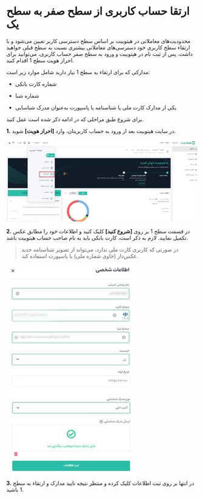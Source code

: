 #  ارتقا حساب کاربری از سطح صفر به سطح یک

محدودیت‌های معاملاتی در هیتوبیت بر اساس سطح دسترسی کاربر تعیین می‌شود و با ارتقاء سطح کاربری خود دسترسی‌های معاملاتی بیشتری نسبت به سطح قبلی خواهید داشت. پس از ثبت نام در هیتوبیت و ورود به سطح صفر حساب کاربری، می‌توانید برای احراز هویت سطح 1 اقدام کنید.

مدارکی که برای ارتقاء به سطح 1 نیاز دارید شامل موارد زیر است:

-	شماره کارت بانکی
 
-	شماره شبا

-	یکی از مدارک کارت ملی یا شناسنامه یا پاسپورت به‌عنوان مدرک شناسایی

برای شروع طبق مراحلی که در ادامه ذکر شده است عمل کنید.

**1.** در سایت هیتوبیت بعد از ورود به حساب کاربریتان، وارد **[احراز هویت]** شوید.

![ارتقاء از سطح 1 به 2](./Images/HowToUpgradeFromLevel1To21.png)


**2.**  در قسمت سطح 1 بر روی **[شروع کنید]** کلیک کنید و اطلاعات خود را مطابق عکس تکمیل نمایید. لازم به ذکر است، کارت بانکی باید به نام صاحب حساب هیتوبیت باشد.

> در صورتی که کاربری کارت ملی ندارد، می‌تواند از تصویر شناسنامه جدید عکس‌دار (حاوی شماره ملی) یا پاسپورت استفاده کند.

![اطلاعات شخصی](./Images/HowToUpgradeFromLevel1To22.jpg)

**3.**  در انتها بر روی ثبت اطلاعات کلیک کرده و منتظر نتیجه تایید مدارک و ارتقاء به سطح 1 باشید. 
